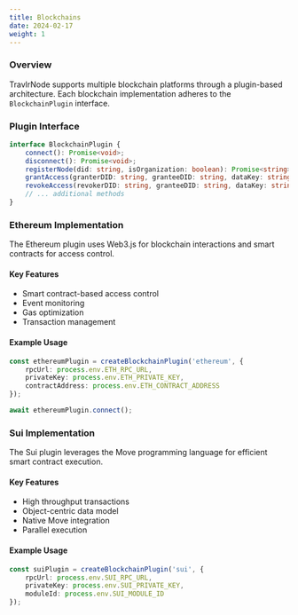 ```yaml
---
title: Blockchains
date: 2024-02-17
weight: 1
---
```


### Overview
TravlrNode supports multiple blockchain platforms through a plugin-based architecture. Each blockchain implementation adheres to the `BlockchainPlugin` interface.

### Plugin Interface
```typescript
interface BlockchainPlugin {
    connect(): Promise<void>;
    disconnect(): Promise<void>;
    registerNode(did: string, isOrganization: boolean): Promise<string>;
    grantAccess(granterDID: string, granteeDID: string, dataKey: string, expirationTime: number): Promise<string>;
    revokeAccess(revokerDID: string, granteeDID: string, dataKey: string): Promise<string>;
    // ... additional methods
}
```

### Ethereum Implementation
The Ethereum plugin uses Web3.js for blockchain interactions and smart contracts for access control.

#### Key Features
- Smart contract-based access control
- Event monitoring
- Gas optimization
- Transaction management

#### Example Usage
```typescript
const ethereumPlugin = createBlockchainPlugin('ethereum', {
    rpcUrl: process.env.ETH_RPC_URL,
    privateKey: process.env.ETH_PRIVATE_KEY,
    contractAddress: process.env.ETH_CONTRACT_ADDRESS
});

await ethereumPlugin.connect();
```

### Sui Implementation
The Sui plugin leverages the Move programming language for efficient smart contract execution.

#### Key Features
- High throughput transactions
- Object-centric data model
- Native Move integration
- Parallel execution

#### Example Usage
```typescript
const suiPlugin = createBlockchainPlugin('sui', {
    rpcUrl: process.env.SUI_RPC_URL,
    privateKey: process.env.SUI_PRIVATE_KEY,
    moduleId: process.env.SUI_MODULE_ID
});
```

